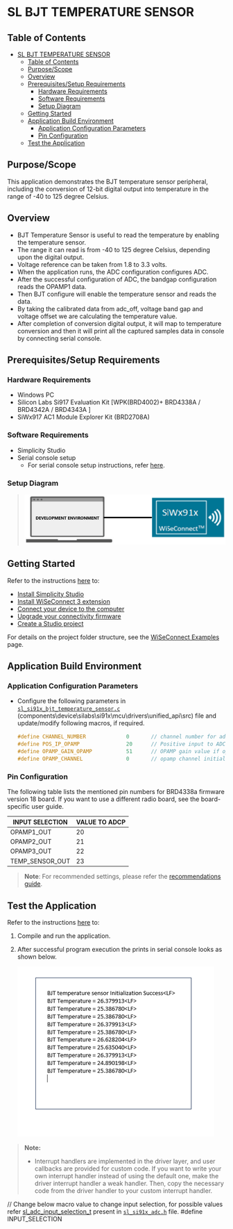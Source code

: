 # SL BJT TEMPERATURE SENSOR

## Table of Contents

- [SL BJT TEMPERATURE SENSOR](#sl-bjt-temperature-sensor)
  - [Table of Contents](#table-of-contents)
  - [Purpose/Scope](#purposescope)
  - [Overview](#overview)
  - [Prerequisites/Setup Requirements](#prerequisitessetup-requirements)
    - [Hardware Requirements](#hardware-requirements)
    - [Software Requirements](#software-requirements)
    - [Setup Diagram](#setup-diagram)
  - [Getting Started](#getting-started)
  - [Application Build Environment](#application-build-environment)
    - [Application Configuration Parameters](#application-configuration-parameters)
    - [Pin Configuration](#pin-configuration)
  - [Test the Application](#test-the-application)

## Purpose/Scope

This application demonstrates the BJT temperature sensor peripheral, including the conversion of 12-bit digital output into temperature in the range of -40 to 125 degree Celsius.

## Overview

- BJT Temperature Sensor is useful to read the temperature by enabling the temperature sensor.
- The range it can read is from -40 to 125 degree Celsius, depending upon the digital output.
- Voltage reference can be taken from 1.8 to 3.3 volts.
- When the application runs, the ADC configuration configures ADC.
- After the successful configuration of ADC, the bandgap configuration reads the OPAMP1 data.  
- Then BJT configure will enable the temperature sensor and reads the data.
- By taking the calibrated data from adc_off, voltage band gap and voltage offset we are calculating the temperature value.
- After completion of conversion digital output, it will map to temperature conversion and then it will print all the captured samples data in console by connecting serial console.

## Prerequisites/Setup Requirements

### Hardware Requirements

- Windows PC
- Silicon Labs Si917 Evaluation Kit [WPK(BRD4002)+ BRD4338A / BRD4342A / BRD4343A ]
- SiWx917 AC1 Module Explorer Kit (BRD2708A)

### Software Requirements

- Simplicity Studio
- Serial console setup
  - For serial console setup instructions, refer [here](https://docs.silabs.com/wiseconnect/latest/wiseconnect-developers-guide-developing-for-silabs-hosts/#console-input-and-output).

### Setup Diagram

> ![Figure: setupdiagram](resources/readme/setupdiagram.png)

## Getting Started

Refer to the instructions [here](https://docs.silabs.com/wiseconnect/latest/wiseconnect-getting-started/) to:

- [Install Simplicity Studio](https://docs.silabs.com/wiseconnect/latest/wiseconnect-developers-guide-developing-for-silabs-hosts/#install-simplicity-studio)
- [Install WiSeConnect 3 extension](https://docs.silabs.com/wiseconnect/latest/wiseconnect-developers-guide-developing-for-silabs-hosts/#install-the-wi-se-connect-3-extension)
- [Connect your device to the computer](https://docs.silabs.com/wiseconnect/latest/wiseconnect-developers-guide-developing-for-silabs-hosts/#connect-si-wx91x-to-computer)
- [Upgrade your connectivity firmware](https://docs.silabs.com/wiseconnect/latest/wiseconnect-developers-guide-developing-for-silabs-hosts/#update-si-wx91x-connectivity-firmware)
- [Create a Studio project](https://docs.silabs.com/wiseconnect/latest/wiseconnect-developers-guide-developing-for-silabs-hosts/#create-a-project)

For details on the project folder structure, see the [WiSeConnect Examples](https://docs.silabs.com/wiseconnect/latest/wiseconnect-examples/#example-folder-structure) page.

## Application Build Environment

### Application Configuration Parameters

- Configure the following parameters in [`sl_si91x_bjt_temperature_sensor.c`](https://github.com/SiliconLabs/wiseconnect/blob/master/components/device/silabs/si91x/mcu/drivers/unified_api/src/sl_si91x_bjt_temperature_sensor.c) (components\device\silabs\si91x\mcu\drivers\unified_api\src) file and update/modify following macros, if required.

  ```c
  #define CHANNEL_NUMBER             0       // channel number for adc
  #define POS_IP_OPAMP               20      // Positive input to ADC using OPAMP
  #define OPAMP_GAIN_OPAMP           51      // OPAMP gain value if opamp output is one of input to ADC
  #define OPAMP_CHANNEL              0       // opamp channel initializing with 0
  ```

### Pin Configuration

The following table lists the mentioned pin numbers for BRD4338a firmware version 18 board. If you want to use a different radio board, see the board-specific user guide.

  | INPUT SELECTION       | VALUE TO ADCP |
  | --------------        | ------------  |
  | OPAMP1_OUT            |         20    |
  | OPAMP2_OUT            |         21    |
  | OPAMP3_OUT            |         22    |
  | TEMP_SENSOR_OUT       |         23    |

> **Note**: For recommended settings, please refer the [recommendations guide](https://docs.silabs.com/wiseconnect/latest/wiseconnect-developers-guide-prog-recommended-settings/).

## Test the Application

Refer to the instructions [here](https://docs.silabs.com/wiseconnect/latest/wiseconnect-getting-started/) to:

1. Compile and run the application.
2. After successful program execution the prints in serial console looks as shown below.

    ![Figure: output](resources/readme/output.png)

> **Note:**
>
> - Interrupt handlers are implemented in the driver layer, and user callbacks are provided for custom code. If you want to write your own interrupt handler instead of using the default one, make the driver interrupt handler a weak handler. Then, copy the necessary code from the driver handler to your custom interrupt handler.

// Change below macro value to change input selection, for possible values refer [sl_adc_input_selection_t](https://docs.silabs.com/wiseconnect/latest/wiseconnect-api-reference-guide-si91x-peripherals/adc#sl-adc-input-selection-t) present in [`sl_si91x_adc.h`](https://github.com/SiliconLabs/wiseconnect/blob/master/components/device/silabs/si91x/mcu/drivers/unified_api/inc/sl_si91x_adc.h) file.
#define INPUT_SELECTION
